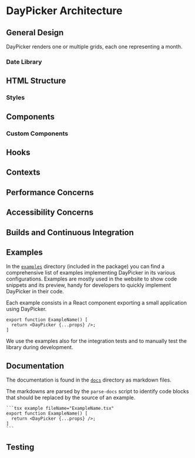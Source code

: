 # DayPicker Architecture

## General Design

DayPicker renders one or multiple grids, each one representing a month.

<!-- TODO -->

### Date Library

<!-- TODO -->

## HTML Structure

<!-- TODO -->

### Styles

<!-- TODO -->

## Components

<!-- TODO -->

### Custom Components

<!-- TODO -->

## Hooks

<!-- TODO -->

## Contexts

<!-- TODO -->

## Performance Concerns

<!-- TODO -->

## Accessibility Concerns

<!-- TODO -->

## Builds and Continuous Integration

<!-- TODO -->

## Examples

In the [`examples`](../examples) directory (included in the package) you can find a comprehensive list of examples implementing DayPicker in its various configurations.
Examples are mostly used in the website to show code snippets and its preview, handy for developers to quickly implement DayPicker in their code.

Each example consists in a React component exporting a small application using DayPicker.

```tsx fileName="ExampleName.tsx"
export function ExampleName() [
  return <DayPicker {...props} />;
]
```

We use the examples also for the integration tests and to manually test the library during development.

## Documentation

The documentation is found in the [`docs`](../docs) directory as markdown files.

The markdowns are parsed by the `parse-docs` script to identify code blocks that should be replaced by the source of an example.

````
```tsx example fileName="ExampleName.tsx"
export function ExampleName() [
  return <DayPicker {...props} />;
]
```
````

## Testing

<!-- TODO -->
